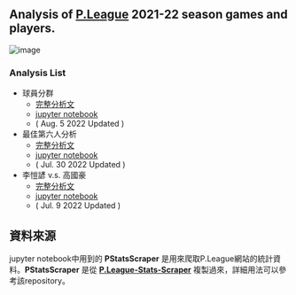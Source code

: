 ## Analysis of [P.League](https://pleagueofficial.com/) 2021-22 season games and players.

![image](https://user-images.githubusercontent.com/75982405/187362413-cdb86c24-b843-45d7-b711-7df12f9e04ce.png)

### Analysis List
- 球員分群
    - [完整分析文](https://surf-shear-188.notion.site/2021-22-8fa8291043484c39a7716ade2ce725e9)
    - [jupyter notebook](https://github.com/HarryChenTw/Basketball-Analysis/blob/main/03_player_clustering.ipynb)
    - ( Aug. 5 2022 Updated )
- 最佳第六人分析 
    - [完整分析文](https://surf-shear-188.notion.site/P-2021-22-52808407254e48f6bee3d8689eb2c9bd)
    - [jupyter notebook](https://github.com/HarryChenTw/Basketball-Analysis/blob/main/02_sixth_man.ipynb)
    - ( Jul. 30 2022 Updated )
-  李愷諺 v.s. 高國豪 
    - [完整分析文](https://surf-shear-188.notion.site/v-s-5870935d482541569e2c1ec3f3b742b4)
    - [jupyter notebook](https://github.com/HarryChenTw/Basketball-Analysis/blob/main/01_kyle_kao_regular_season.ipynb)
    - ( Jul. 9 2022 Updated )

## 資料來源
jupyter notebook中用到的 **PStatsScraper** 是用來爬取P.League網站的統計資料。**PStatsScraper** 是從 **[P.League-Stats-Scraper](https://github.com/HarryChenTw/P.League-Stats-Scraper)** 複製過來，詳細用法可以參考該repository。
